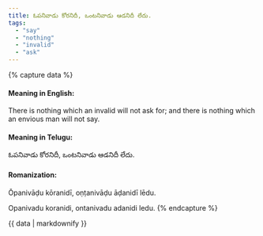 ```yaml
---
title: ఓపనివాడు కోరనిదీ, ఒంటనివాడు ఆడనిదీ లేదు.
tags:
  - "say"
  - "nothing"
  - "invalid"
  - "ask"
---
```


{% capture data %}
#### Meaning in English:
There is nothing which an invalid will not ask for; and there is nothing which an envious man will not say.

#### Meaning in Telugu:
ఓపనివాడు కోరనిదీ, ఒంటనివాడు ఆడనిదీ లేదు.

#### Romanization:
Ōpanivāḍu kōranidī, oṇṭanivāḍu āḍanidī lēdu.

Opanivadu koranidi, ontanivadu adanidi ledu.
{% endcapture %}

{{ data | markdownify }}

